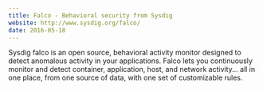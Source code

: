 ```yaml
---
title: Falco - Behavioral security from Sysdig
website: http://www.sysdig.org/falco/
date: 2016-05-18
---
```


Sysdig falco is an open source, behavioral activity monitor designed to detect anomalous activity in your applications. Falco lets you continuously monitor and detect container, application, host, and network activity... all in one place, from one source of data, with one set of customizable rules.

